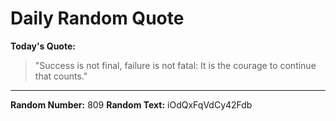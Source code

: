 # Daily Random Quote

**Today's Quote:**
> "Success is not final, failure is not fatal: It is the courage to continue that counts."

---

**Random Number:** 809
**Random Text:** iOdQxFqVdCy42Fdb
